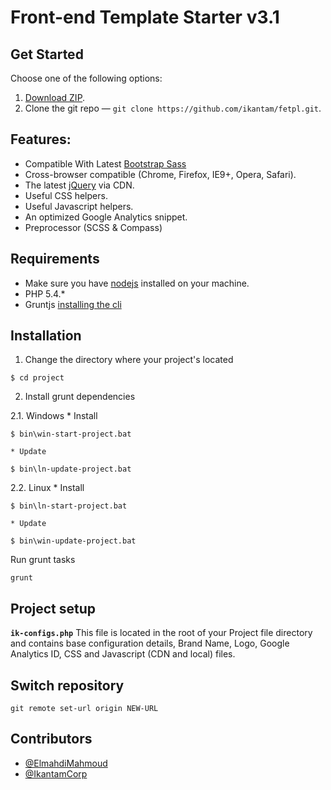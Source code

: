 # Front-end Template Starter v3.1

## Get Started
Choose one of the following options:

1. [Download ZIP](/ikantam/fetpl/archive/master.zip).
2. Clone the git repo — `git clone https://github.com/ikantam/fetpl.git`.

## Features:
* Compatible With Latest [Bootstrap Sass](http://getbootstrap.com/)
* Cross-browser compatible (Chrome, Firefox, IE9+, Opera, Safari).
* The latest [jQuery](http://jquery.com/) via CDN.
* Useful CSS helpers.
* Useful Javascript helpers.
* An optimized Google Analytics snippet.
* Preprocessor (SCSS & Compass)


## Requirements

* Make sure you have [nodejs](http://nodejs.org/download/) installed on your  machine.
* PHP 5.4.*
* Gruntjs [installing the cli](http://gruntjs.com/getting-started#installing-the-cli)
  
## Installation

1. Change the directory where your project's located

  ```
  $ cd project
  ```

2. Install grunt dependencies
 
 2.1. Windows
 	* Install
  ```
  $ bin\win-start-project.bat
  ```
	* Update
  ```
  $ bin\ln-update-project.bat
  ```
 
 2.2. Linux
 	* Install
  ```
  $ bin\ln-start-project.bat
  ```
	* Update
  ```
  $ bin\win-update-project.bat
  ```

Run grunt tasks
```
grunt
```

## Project setup
**`ik-configs.php`** This file is located in the root of your Project file directory and contains base configuration details,
Brand Name, Logo, Google Analytics ID, CSS and Javascript (CDN and local) files.

## Switch repository
```
git remote set-url origin NEW-URL
```

## Contributors

- [@ElmahdiMahmoud](https://twitter.com/ElmahdiMahmoud)
- [@IkantamCorp](http://www.ikantam.com/)